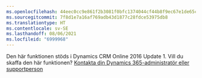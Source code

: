 ```yaml
---
ms.openlocfilehash: 44eec0cc9e861f2b3081f0bfc1374044cf44b8f9ec67e1de65cd29cc27f9ad2e
ms.sourcegitcommit: 7f8d1e7a16af769adb43d1877c28fdce53975db8
ms.translationtype: HT
ms.contentlocale: sv-SE
ms.lasthandoff: 08/06/2021
ms.locfileid: "6999968"
---
```

Den här funktionen stöds i Dynamics CRM Online 2016 Update 1. Vill du skaffa den här funktionen? [Kontakta din Dynamics 365-administratör eller supportperson](/dynamics365/customerengagement/on-premises/basics/find-administrator-support)
